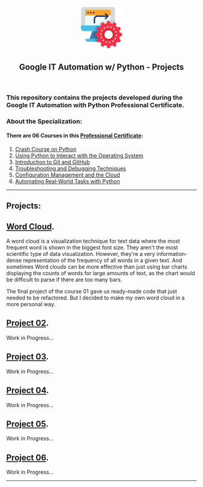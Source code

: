 <p align="center">
  <a href="https://github.com/marcoshsq/Google_IT_Automation_with_Python_Projects">
    <img src="https://github.com/marcoshsq/Google-ITAutomation/blob/main/Automation.png" alt="Smiley face" height="120" width="120">
  </a>
</p>
  <h2 align="center">Google IT Automation w/ Python - Projects</h2>
</div>
<br>
 
### This repository contains the projects developed during the Google IT Automation with Python Professional Certificate.

### About the Specialization:

#### There are 06 Courses in this [Professional Certificate](https://www.coursera.org/professional-certificates/google-it-automation):

01. [Crash Course on Python](https://www.coursera.org/learn/python-crash-course?specialization=google-it-automation)
02. [Using Python to Interact with the Operating System](https://www.coursera.org/learn/python-operating-system?specialization=google-it-automation)
03. [Introduction to Git and GitHub](https://www.coursera.org/learn/introduction-git-github?specialization=google-it-automation)
04. [Troubleshooting and Debugging Techniques](https://www.coursera.org/learn/troubleshooting-debugging-techniques?specialization=google-it-automation)
05. [Configuration Management and the Cloud](https://www.coursera.org/learn/configuration-management-cloud?specialization=google-it-automation)
06. [Automating Real-World Tasks with Python](https://www.coursera.org/learn/automating-real-world-tasks-python?specialization=google-it-automation)

---

## Projects:

## [Word Cloud](https://github.com/marcoshsq/Google_IT_Automation_with_Python_Projects/tree/main/01.%20Word%20Cloud).

A word cloud is a visualization technique for text data where the most frequent word is shown in the biggest font size. They aren't the most scientific type of data visualization. However, they're a very information-dense representation of the frequency of all words in a given text. And sometimes Word clouds can be more effective than just using bar charts displaying the counts of words for large amounts of text, as the chart would be difficult to parse if there are too many bars.

The final project of the course 01 gave us ready-made code that just needed to be refactored. But I decided to make my own word cloud in a more personal way.

## [Project 02]().

Work in Progress...

## [Project 03]().

Work in Progress...

## [Project 04]().

Work in Progress...

## [Project 05]().

Work in Progress...

## [Project 06]().

Work in Progress...

---

